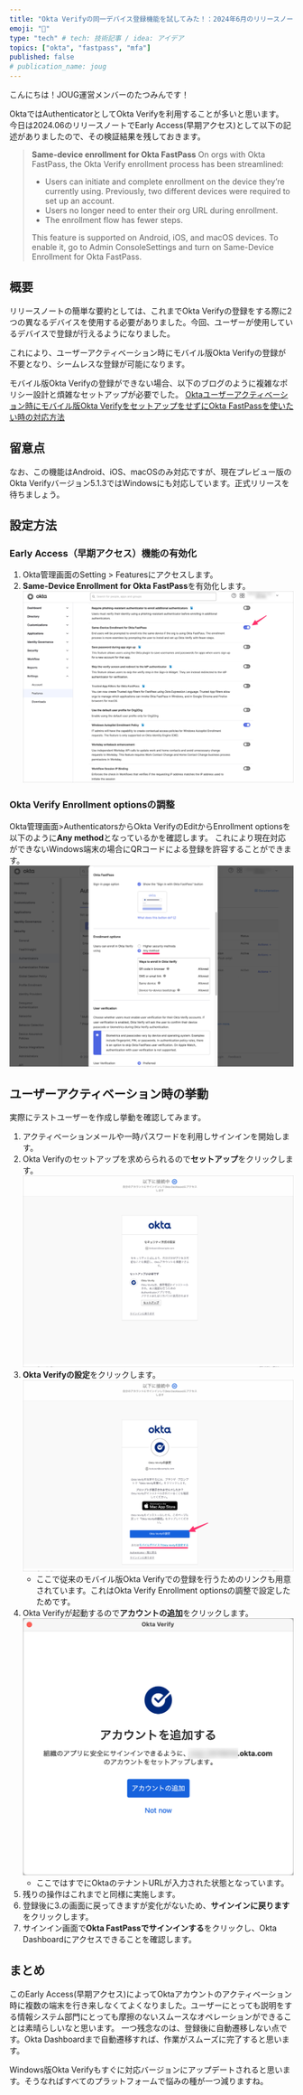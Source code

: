 ```yaml
---
title: "Okta Verifyの同一デバイス登録機能を試してみた！：2024年6月のリリースノート"
emoji: "🤖"
type: "tech" # tech: 技術記事 / idea: アイデア
topics: ["okta", "fastpass", "mfa"]
published: false
# publication_name: joug
---
```

こんにちは！JOUG運営メンバーのたつみんです！

OktaではAuthenticatorとしてOkta Verifyを利用することが多いと思います。
今日は2024.06のリリースノートでEarly Access(早期アクセス)として以下の記述がありましたので、その検証結果を残しておきます。

> **Same-device enrollment for Okta FastPass**
On orgs with Okta FastPass, the Okta Verify enrollment process has been streamlined:
> - Users can initiate and complete enrollment on the device they’re currently using. Previously, two different devices were required to set up an account.
> - Users no longer need to enter their org URL during enrollment.
> - The enrollment flow has fewer steps.
>
> This feature is supported on Android, iOS, and macOS devices. To enable it, go to Admin ConsoleSettings and turn on Same-Device Enrollment for Okta FastPass.

## 概要
リリースノートの簡単な要約としては、これまでOkta Verifyの登録をする際に2つの異なるデバイスを使用する必要がありました。今回、ユーザーが使用しているデバイスで登録が行えるようになりました。

これにより、ユーザーアクティベーション時にモバイル版Okta Verifyの登録が不要となり、シームレスな登録が可能になります。

モバイル版Okta Verifyの登録ができない場合、以下のブログのように複雑なポリシー設計と煩雑なセットアップが必要でした。
[Oktaユーザーアクティベーション時にモバイル版Okta VerifyをセットアップをせずにOkta FastPassを使いたい時の対応方法](https://blog.cloudnative.co.jp/17539/)

## 留意点

なお、この機能はAndroid、iOS、macOSのみ対応ですが、現在プレビュー版のOkta Verifyバージョン5.1.3ではWindowsにも対応しています。正式リリースを待ちましょう。


## 設定方法

### Early Access（早期アクセス）機能の有効化

1. Okta管理画面のSetting > Featuresにアクセスします。
2. **Same-Device Enrollment for Okta FastPass**を有効化します。
   ![](/images/same-device-enrollment-for-okta-fastpass/image01.png)

### Okta Verify Enrollment optionsの調整
Okta管理画面>AuthenticatorsからOkta VerifyのEditからEnrollment optionsを以下のように**Any method**となっているかを確認します。
これにより現在対応ができないWindows端末の場合にQRコードによる登録を許容することができます。
![](/images/same-device-enrollment-for-okta-fastpass/image02.png)

## ユーザーアクティベーション時の挙動
実際にテストユーザーを作成し挙動を確認してみます。
1. アクティベーションメールや一時パスワードを利用しサインインを開始します。
2. Okta Verifyのセットアップを求めらられるので**セットアップ**をクリックします。
![](/images/same-device-enrollment-for-okta-fastpass/image03.png)
3. **Okta Verifyの設定**をクリックします。
![](/images/same-device-enrollment-for-okta-fastpass/image04.png)
   - ここで従来のモバイル版Okta Verifyでの登録を行うためのリンクも用意されています。これはOkta Verify Enrollment optionsの調整で設定したためです。
4. Okta Verifyが起動するので**アカウントの追加**をクリックします。
![](/images/same-device-enrollment-for-okta-fastpass/image05.png)
   - ここではすでにOktaのテナントURLが入力された状態となっています。
5. 残りの操作はこれまでと同様に実施します。
6. 登録後に3.の画面に戻ってきますが変化がないため、**サインインに戻ります**をクリックします。
7. サインイン画面で**Okta FastPassでサインインする**をクリックし、Okta Dashboardにアクセスできることを確認します。

## まとめ
このEarly Access(早期アクセス)によってOktaアカウントのアクティベーション時に複数の端末を行き来しなくてよくなりました。ユーザーにとっても説明をする情報システム部門にとっても摩擦のないスムースなオペレーションができることは素晴らしいなと思います。
一つ残念なのは、登録後に自動遷移しない点です。Okta Dashboardまで自動遷移すれば、作業がスムーズに完了すると思います。

Windows版Okta Verifyもすぐに対応バージョンにアップデートされると思います。そうなればすべてのプラットフォームで悩みの種が一つ減りますね。